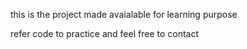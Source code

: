 this is the project made avaialable for learning purpose 

refer code to practice and feel free to contact 
